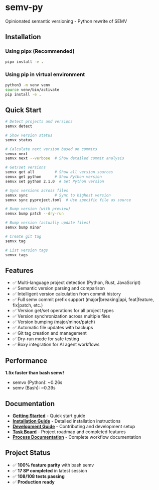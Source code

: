 # semv-py

Opinionated semantic versioning - Python rewrite of SEMV

## Installation

### Using pipx (Recommended)
```bash
pipx install -e .
```

### Using pip in virtual environment
```bash
python3 -m venv venv
source venv/bin/activate
pip install -e .
```

## Quick Start

```bash
# Detect projects and versions
semvx detect

# Show version status
semvx status

# Calculate next version based on commits
semvx next
semvx next --verbose  # Show detailed commit analysis

# Get/set versions
semvx get all         # Show all version sources
semvx get python      # Show Python version
semvx set python 2.1.0  # Set Python version

# Sync versions across files
semvx sync            # Sync to highest version
semvx sync pyproject.toml  # Use specific file as source

# Bump version (with preview)
semvx bump patch --dry-run

# Bump version (actually update files)
semvx bump minor

# Create git tag
semvx tag

# List version tags
semvx tags
```

## Features

- ✅ Multi-language project detection (Python, Rust, JavaScript)
- ✅ Semantic version parsing and comparison
- ✅ Intelligent version calculation from commit history
- ✅ Full semv commit prefix support (major|breaking|api, feat|feature, fix|patch, etc.)
- ✅ Version get/set operations for all project types
- ✅ Version synchronization across multiple files
- ✅ Version bumping (major/minor/patch)
- ✅ Automatic file updates with backups
- ✅ Git tag creation and management
- ✅ Dry-run mode for safe testing
- ✅ Boxy integration for AI agent workflows

## Performance

**1.5x faster than bash semv!**
- semvx (Python): ~0.26s
- semv (Bash): ~0.39s

## Documentation

- **[Getting Started](docs/GETTING_STARTED.md)** - Quick start guide
- **[Installation Guide](docs/INSTALL.md)** - Detailed installation instructions
- **[Development Guide](docs/DEVELOPMENT.md)** - Contributing and development setup
- **[Task Board](docs/TASKS.md)** - Project roadmap and completed features
- **[Process Documentation](docs/procs/PROCESS.md)** - Complete workflow documentation

## Project Status

- ✅ **100% feature parity** with bash semv
- ✅ **17 SP completed** in latest session
- ✅ **108/108 tests passing**
- ✅ **Production ready**
